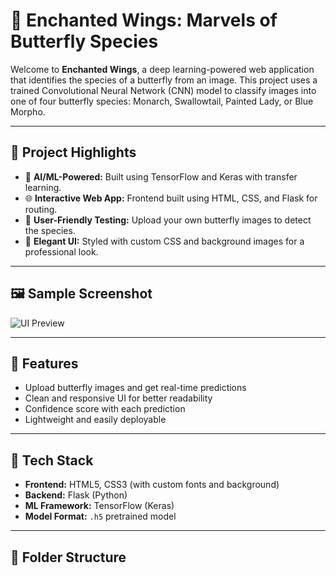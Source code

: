 # 🦋 Enchanted Wings: Marvels of Butterfly Species

Welcome to **Enchanted Wings**, a deep learning-powered web application that identifies the species of a butterfly from an image. This project uses a trained Convolutional Neural Network (CNN) model to classify images into one of four butterfly species: Monarch, Swallowtail, Painted Lady, or Blue Morpho.

---

## 📌 Project Highlights

- 🧠 **AI/ML-Powered:** Built using TensorFlow and Keras with transfer learning.
- 🌐 **Interactive Web App:** Frontend built using HTML, CSS, and Flask for routing.
- 🧪 **User-Friendly Testing:** Upload your own butterfly images to detect the species.
- 🎨 **Elegant UI:** Styled with custom CSS and background images for a professional look.

---

## 🖼 Sample Screenshot

![UI Preview](static/images/butterfly_bg.jpg)

---

## 🚀 Features

- Upload butterfly images and get real-time predictions
- Clean and responsive UI for better readability
- Confidence score with each prediction
- Lightweight and easily deployable

---

## 🔧 Tech Stack

- **Frontend:** HTML5, CSS3 (with custom fonts and background)
- **Backend:** Flask (Python)
- **ML Framework:** TensorFlow (Keras)
- **Model Format:** `.h5` pretrained model

---

## 📁 Folder Structure


